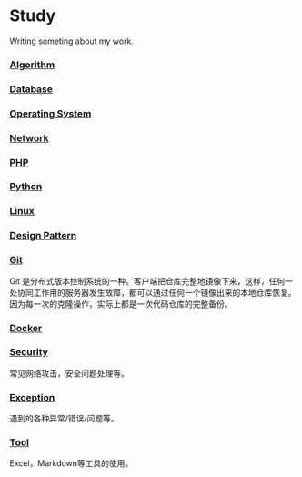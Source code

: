 # Study
Writing someting about my work.

### [Algorithm](https://github.com/rasp210/study/blob/master/algorithm)

### [Database](https://github.com/rasp210/study/blob/master/database)

### [Operating System](https://github.com/rasp210/study/blob/master/os)

### [Network](https://github.com/rasp210/study/blob/master/network)

### [PHP](https://github.com/rasp210/study/blob/master/php)

### [Python](https://github.com/rasp210/study/blob/master/python)

### [Linux](https://github.com/rasp210/study/blob/master/linux)

### [Design Pattern](https://github.com/rasp210/study/blob/master/design-pattern)

### [Git](https://github.com/rasp210/study/tree/master/git)
Git 是分布式版本控制系统的一种。客户端把仓库完整地镜像下来，这样，任何一处协同工作用的服务器发生故障，都可以通过任何一个镜像出来的本地仓库恢复。因为每一次的克隆操作，实际上都是一次代码仓库的完整备份。

### [Docker](https://github.com/rasp210/study/tree/master/git)

### [Security](https://github.com/rasp210/study/blob/master/security)
常见网络攻击，安全问题处理等。

### [Exception](https://github.com/rasp210/study/blob/master/exceptions/exceptions.md)
遇到的各种异常/错误/问题等。

### [Tool](https://github.com/rasp210/study/blob/master/tool)
Excel，Markdown等工具的使用。
